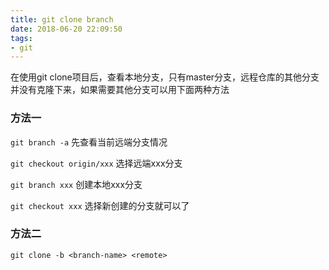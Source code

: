 ```yaml
---
title: git clone branch
date: 2018-06-20 22:09:50
tags:
- git
---
```


在使用git clone项目后，查看本地分支，只有master分支，远程仓库的其他分支并没有克隆下来，如果需要其他分支可以用下面两种方法
<!-- more -->

### 方法一

`git branch -a` 先查看当前远端分支情况

`git checkout origin/xxx`  选择远端xxx分支

`git branch xxx`  创建本地xxx分支

`git checkout xxx`  选择新创建的分支就可以了

### 方法二

`git clone -b <branch-name> <remote>`